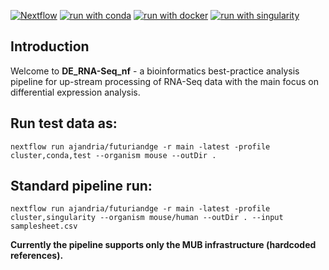 [![Nextflow](https://img.shields.io/badge/nextflow%20DSL2-%E2%89%A522.10.1-23aa62.svg)](https://www.nextflow.io/)
[![run with conda](http://img.shields.io/badge/run%20with-conda-3EB049?labelColor=000000&logo=anaconda)](https://docs.conda.io/en/latest/)
[![run with docker](https://img.shields.io/badge/run%20with-docker-0db7ed?labelColor=000000&logo=docker)](https://www.docker.com/)
[![run with singularity](https://img.shields.io/badge/run%20with-singularity-1d355c.svg?labelColor=000000)](https://sylabs.io/docs/)
## Introduction

Welcome to **DE_RNA-Seq_nf** - a bioinformatics best-practice analysis pipeline for up-stream processing of RNA-Seq data with the main focus on differential expression analysis.

<!-- TODO: Base on nf-core template -->

## Run test data as:
```
nextflow run ajandria/futuriandge -r main -latest -profile cluster,conda,test --organism mouse --outDir .
```

## Standard pipeline run:
```
nextflow run ajandria/futuriandge -r main -latest -profile cluster,singularity --organism mouse/human --outDir . --input samplesheet.csv
```

**Currently the pipeline supports only the MUB infrastructure (hardcoded references).**